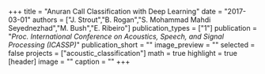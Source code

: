 +++
title = "Anuran Call Classification with Deep Learning"
date = "2017-03-01"
authors = ["J. Strout","B. Rogan","S. Mohammad Mahdi Seyednezhad","M. Bush","E. Ribeiro"]
publication_types = ["1"]
publication = "_Proc. International Conference on Acoustics, Speech, and Signal Processing (ICASSP)_"
publication_short = ""
image_preview = ""
selected = false
projects = ["acoustic_classification"]
math = true
highlight = true
[header]
image = ""
caption = ""
+++

